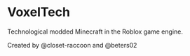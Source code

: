 # VoxelTech
Technological modded Minecraft in the Roblox game engine.

Created by @closet-raccoon and @beters02

